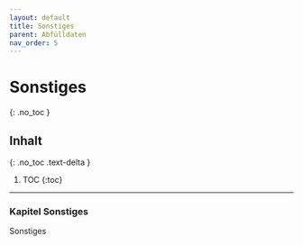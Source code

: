 ```yaml
---
layout: default
title: Sonstiges
parent: Abfülldaten
nav_order: 5
---
```


# Sonstiges
{: .no_toc }

## Inhalt
{: .no_toc .text-delta }

1. TOC
{:toc}

---

### Kapitel Sonstiges
Sonstiges  